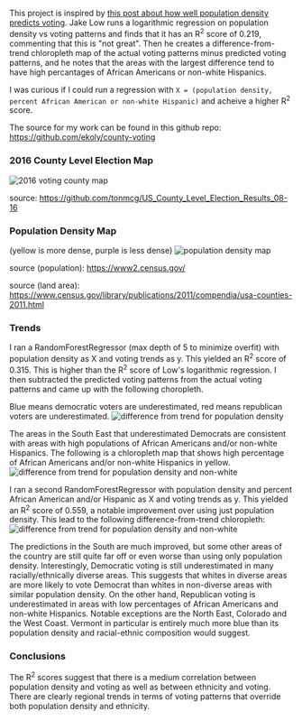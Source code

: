 This project is inspired by [this post about how well population density predicts voting](https://observablehq.com/@jake-low/how-well-does-population-density-predict-u-s-voting-outcome).
Jake Low runs a logarithmic regression on population density vs voting patterns and finds that it
has an R<sup>2</sup> score of 0.219, commenting that this is "not great". Then he creates a difference-from-trend
chloropleth map of the actual voting patterns minus predicted voting patterns, and he notes that the areas with the largest
difference tend to have high percantages of African Americans or non-white Hispanics.

I was curious if I could run a regression with `X = (population density, percent African American or non-white Hispanic)` and acheive a higher R<sup>2</sup> score.

The source for my work can be found in this github repo: https://github.com/ekoly/county-voting

### 2016 County Level Election Map
![2016 voting county map](https://stromsy.nfshost.com/content/voting_df.png)

source: https://github.com/tonmcg/US_County_Level_Election_Results_08-16

### Population Density Map
(yellow is more dense, purple is less dense)
![population density map](https://stromsy.nfshost.com/content/dens_df.png)

source (population): https://www2.census.gov/

source (land area): https://www.census.gov/library/publications/2011/compendia/usa-counties-2011.html

### Trends
I ran a RandomForestRegressor (max depth of 5 to minimize overfit) with population density as X and voting trends as y. This yielded an R<sup>2</sup> score of 0.315.
This is higher than the R<sup>2</sup> score of Low's logarithmic regression. I then subtracted the predicted voting patterns
from the actual voting patterns and came up with the following choropleth.

Blue means democratic voters are underestimated, red means republican voters are underestimated.
![difference from trend for population density](https://stromsy.nfshost.com/content/diff_df1.png)

The areas in the South East that underestimated Democrats are consistent with areas with high populations of African Americans and/or non-white Hispanics.
The following is a chloropleth map that shows high percentage of African Americans and/or
non-white Hispanics in yellow.
![difference from trend for population density and non-white](https://stromsy.nfshost.com/content/minorities.png)

I ran a second RandomForestRegressor with population density and percent African American and/or Hispanic as X and voting trends as y.
This yielded an R<sup>2</sup> score of 0.559, a notable improvement over using just population density. This lead to
the following difference-from-trend chloropleth:
![difference from trend for population density and non-white](https://stromsy.nfshost.com/content/diff_df2.png)

The predictions in the South are much improved, but some other areas of the country are still quite far off or even worse than
using only population density. Interestingly, Democratic voting is still underestimated in many racially/ethnically diverse areas. This suggests that whites in diverse areas are more likely to vote Democrat than whites in non-diverse areas with similar population density. On the other hand, Republican voting is underestimated in areas with low percentages of African Americans and non-white Hispanics. Notable exceptions are the North East, Colorado and the West Coast. Vermont in particular is entirely much more blue than its population density and racial-ethnic composition would suggest. 

### Conclusions
The R<sup>2</sup> scores suggest that there is a medium correlation between population density and voting as well as between
ethnicity and voting. There are clearly regional trends in terms of voting patterns that override both population density
and ethnicity.
